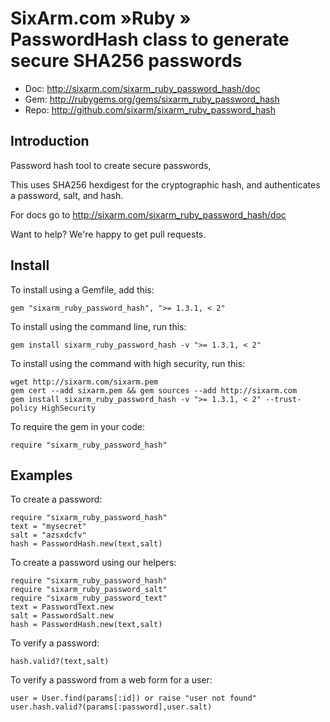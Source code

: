 # SixArm.com »Ruby » <br> PasswordHash class to generate secure SHA256 passwords

* Doc: <http://sixarm.com/sixarm_ruby_password_hash/doc>
* Gem: <http://rubygems.org/gems/sixarm_ruby_password_hash>
* Repo: <http://github.com/sixarm/sixarm_ruby_password_hash>
<!--HEADER-SHUT-->


## Introduction

Password hash tool to create secure passwords,

This uses SHA256 hexdigest for the cryptographic hash,
and authenticates a password, salt, and hash.

For docs go to <http://sixarm.com/sixarm_ruby_password_hash/doc>

Want to help? We're happy to get pull requests.


<!--INSTALL-OPEN-->

## Install

To install using a Gemfile, add this:

    gem "sixarm_ruby_password_hash", ">= 1.3.1, < 2"

To install using the command line, run this:

    gem install sixarm_ruby_password_hash -v ">= 1.3.1, < 2"

To install using the command with high security, run this:

    wget http://sixarm.com/sixarm.pem
    gem cert --add sixarm.pem && gem sources --add http://sixarm.com
    gem install sixarm_ruby_password_hash -v ">= 1.3.1, < 2" --trust-policy HighSecurity

To require the gem in your code:

    require "sixarm_ruby_password_hash"

<!--INSTALL-SHUT-->


## Examples

To create a password:

    require "sixarm_ruby_password_hash"
    text = "mysecret"
    salt = "azsxdcfv"
    hash = PasswordHash.new(text,salt)

To create a password using our helpers:

    require "sixarm_ruby_password_hash"
    require "sixarm_ruby_password_salt"
    require "sixarm_ruby_password_text"
    text = PasswordText.new
    salt = PasswordSalt.new
    hash = PasswordHash.new(text,salt)

To verify a password:

    hash.valid?(text,salt)

To verify a password from a web form for a user:

    user = User.find(params[:id]) or raise "user not found"
    user.hash.valid?(params[:password],user.salt)
